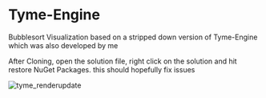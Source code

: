 # Tyme-Engine
Bubblesort Visualization based on a stripped down version of Tyme-Engine which was also developed by me

After Cloning, open the solution file, right click on the solution and hit restore NuGet Packages. this should hopefully fix issues

![tyme_renderupdate](https://user-images.githubusercontent.com/54477532/191886550-1609b293-8787-4b38-b104-5b63094ad3f1.png)
